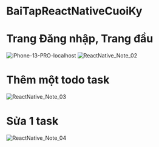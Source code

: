 # BaiTapReactNativeCuoiKy



<h1>Trang Đăng nhập, Trang đầu</h1>

![iPhone-13-PRO-localhost](https://github.com/user-attachments/assets/ba12b54b-df25-4021-a198-d91f649255a9)
![ReactNative_Note_02](https://github.com/user-attachments/assets/f933cf3d-0fe7-4ba3-930c-7ed260644dbc)


<h1>Thêm một todo task</h1>

![ReactNative_Note_03](https://github.com/user-attachments/assets/769acbe7-eead-465e-bf78-e8da23b63de4)




<h1>Sửa 1 task</h1>

![ReactNative_Note_04](https://github.com/user-attachments/assets/32aa239d-09ce-468f-9d0f-0e8cc373c03c)
















